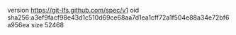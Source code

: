 version https://git-lfs.github.com/spec/v1
oid sha256:a3ef9facf98e43d1c510d69ce68aa7d1ea1cff72a1f504e88a34e72bf6a956ea
size 52468
